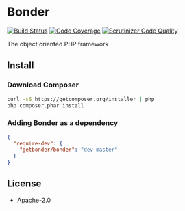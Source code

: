 # Bonder

[![Build Status](https://travis-ci.org/getbonder/bonder.svg?branch=master)](https://travis-ci.org/getbonder/bonder)
[![Code Coverage](https://scrutinizer-ci.com/g/getbonder/bonder/badges/coverage.png?s=9882c2f1d9dbdc51e5a441c3fba0105cabb223c5)](https://scrutinizer-ci.com/g/getbonder/bonder/)
[![Scrutinizer Code Quality](https://scrutinizer-ci.com/g/getbonder/bonder/badges/quality-score.png?s=a56a8aa3256b4529168b03e96f0d2708b2509d6a)](https://scrutinizer-ci.com/g/getbonder/bonder/)

The object oriented PHP framework


## Install

### Download Composer
```bash
curl -sS https://getcomposer.org/installer | php
php composer.phar install
```

### Adding Bonder as a dependency
```json
{
  "require-dev": {
    "getbonder/bonder": "dev-master"
  }
}
```

## License
- Apache-2.0